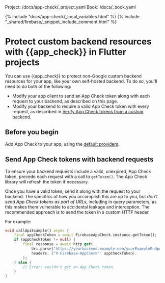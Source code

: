 Project: /docs/app-check/_project.yaml
Book: /docs/_book.yaml

{% include "docs/app-check/_local_variables.html" %}
{% include "_shared/firebase/_snippet_include_comment.html" %}

<link rel="stylesheet" type="text/css" href="/styles/docs.css" />

# Protect custom backend resources with {{app_check}} in Flutter projects

You can use {{app_check}} to protect non-Google custom backend resources for
your app, like your own self-hosted backend. To do so, you'll need to do both of
the following:

- Modify your app client to send an App Check token along with each request
  to your backend, as described on this page.
- Modify your backend to require a valid App Check token with every request,
  as described in [Verify App Check tokens from a custom backend](/docs/app-check/custom-resource-backend).

## Before you begin

Add App Check to your app, using the [default providers](default-providers).

## Send App Check tokens with backend requests

To ensure your backend requests include a valid, unexpired, App Check token,
precede each request with a call to `getToken()`. The App Check library
will refresh the token if necessary.

Once you have a valid token, send it along with the request to your backend. The
specifics of how you accomplish this are up to you, but _don't send
App Check tokens as part of URLs_, including in query parameters, as this
makes them vulnerable to accidental leakage and interception. The recommended
approach is to send the token in a custom HTTP header.

For example:

```dart
void callApiExample() async {
    final appCheckToken = await FirebaseAppCheck.instance.getToken();
    if (appCheckToken != null) {
        final response = await http.get(
            Uri.parse("https://yourbackend.example.com/yourExampleEndpoint"),
            headers: {"X-Firebase-AppCheck": appCheckToken},
        );
    } else {
        // Error: couldn't get an App Check token.
    }
}
```
